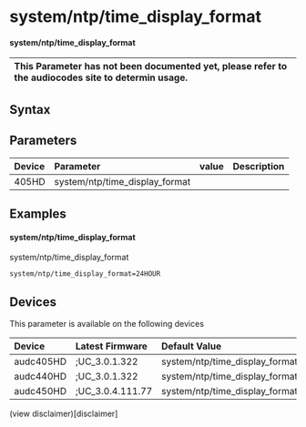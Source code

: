 ﻿---
description: system/ntp/time_display_format
search: false
---

# system/ntp/time_display_format

#### system/ntp/time_display_format


| This Parameter has not been documented yet, please refer to the audiocodes site to determin usage.  | 
| :--- |

## Syntax

## Parameters
|Device|Parameter|value|Description|
|:---|:---|:---|:---|
| 405HD | system/ntp/time_display_format |  |  |

## Examples
#### system/ntp/time_display_format

system/ntp/time_display_format

```
system/ntp/time_display_format=24HOUR
```

## Devices
This parameter is available on the following devices

| Device | Latest Firmware | Default Value |
|:---|:---|:---|
| audc405HD | ;UC_3.0.1.322 | system/ntp/time_display_format=24HOUR 
| audc440HD | ;UC_3.0.1.322 | system/ntp/time_display_format=24HOUR 
| audc450HD | ;UC_3.0.4.111.77 | system/ntp/time_display_format=24HOUR 

(view disclaimer)[disclaimer]
